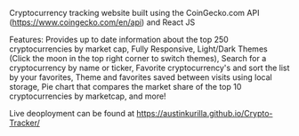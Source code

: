 Cryptocurrency tracking website built using the CoinGecko.com API (https://www.coingecko.com/en/api) and React JS

Features: Provides up to date information about the top 250 cryptocurrencies by market cap, Fully Responsive, Light/Dark Themes (Click the moon in the top right corner to switch themes), Search for a cryptocurrency by name or ticker, Favorite cryptocurrency's and sort the list by your favorites, Theme and favorites saved between visits using local storage, Pie chart that compares the market share of the top 10 cryptocurrencies by marketcap, and more!

Live deoployment can be found at https://austinkurilla.github.io/Crypto-Tracker/
